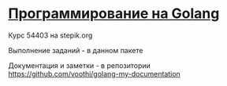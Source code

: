 # [Программирование на Golang](https://stepik.org/course/54403/syllabus)
Курс 54403 на stepik.org

Выполнение заданий - в данном пакете

Документация и заметки - в репозитории https://github.com/voothi/golang-my-documentation